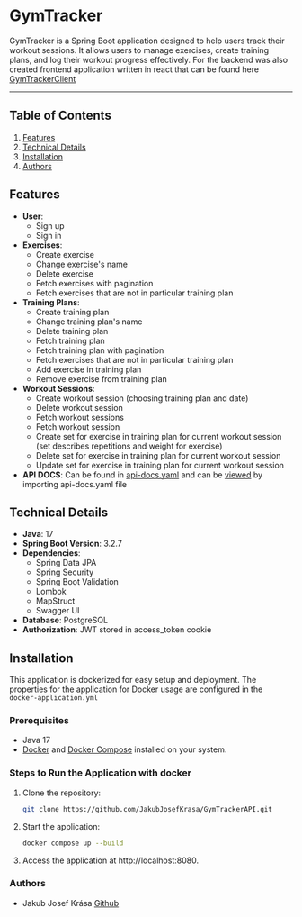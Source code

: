 # GymTracker

GymTracker is a Spring Boot application designed to help users track their workout sessions. It allows users to manage exercises, create training plans, and log their workout progress effectively.
For the backend was also created frontend application written in react that can be found here [GymTrackerClient](https://github.com/JakubJosefKrasa/GymTrackerClient)

---

## Table of Contents

1. [Features](#features)
2. [Technical Details](#technical-details)
3. [Installation](#installation)
4. [Authors](#authors)

## Features
- **User**:
    - Sign up
    - Sign in
- **Exercises**:
    - Create exercise
    - Change exercise's name
    - Delete exercise
    - Fetch exercises with pagination
    - Fetch exercises that are not in particular training plan
- **Training Plans**:
    - Create training plan
    - Change training plan's name
    - Delete training plan
    - Fetch training plan
    - Fetch training plan with pagination
    - Fetch exercises that are not in particular training plan
    - Add exercise in training plan
    - Remove exercise from training plan
- **Workout Sessions**:
    - Create workout session (choosing training plan and date)
    - Delete workout session
    - Fetch workout sessions
    - Fetch workout session
    - Create set for exercise in training plan for current workout session (set describes repetitions and weight for exercise)
    - Delete set for exercise in training plan for current workout session
    - Update set for exercise in training plan for current workout session
- **API DOCS**: Can be found in [api-docs.yaml](https://github.com/JakubJosefKrasa/GymTrackerAPI/blob/master/src/main/resources/api-docs.yaml) and can be [viewed](https://editor.swagger.io/) by importing api-docs.yaml file

## Technical Details

- **Java**: 17
- **Spring Boot Version**: 3.2.7
- **Dependencies**:
    - Spring Data JPA
    - Spring Security
    - Spring Boot Validation
    - Lombok
    - MapStruct
    - Swagger UI
- **Database**: PostgreSQL
- **Authorization**: JWT stored in access_token cookie

## Installation

This application is dockerized for easy setup and deployment. The properties for the application for Docker usage are configured in the `docker-application.yml`

### Prerequisites
- Java 17
- [Docker](https://www.docker.com/) and [Docker Compose](https://docs.docker.com/compose/) installed on your system.

### Steps to Run the Application with docker
1. Clone the repository:
   ```bash
   git clone https://github.com/JakubJosefKrasa/GymTrackerAPI.git
2. Start the application:
    ```bash
    docker compose up --build
3. Access the application at http://localhost:8080.

### Authors
- Jakub Josef Krása [Github](https://github.com/JakubJosefKrasa)